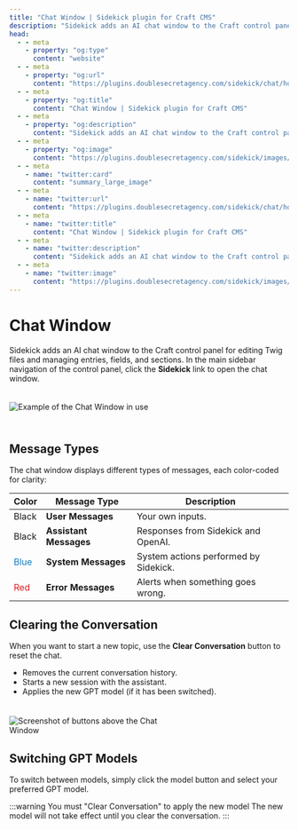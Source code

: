 ```yaml
---
title: "Chat Window | Sidekick plugin for Craft CMS"
description: "Sidekick adds an AI chat window to the Craft control panel for editing Twig files and managing entries, fields, and sections."
head:
  - - meta
    - property: "og:type"
      content: "website"
  - - meta
    - property: "og:url"
      content: "https://plugins.doublesecretagency.com/sidekick/chat/how-it-works"
  - - meta
    - property: "og:title"
      content: "Chat Window | Sidekick plugin for Craft CMS"
  - - meta
    - property: "og:description"
      content: "Sidekick adds an AI chat window to the Craft control panel for editing Twig files and managing entries, fields, and sections."
  - - meta
    - property: "og:image"
      content: "https://plugins.doublesecretagency.com/sidekick/images/chat-window/chat-window-example.png"
  - - meta
    - name: "twitter:card"
      content: "summary_large_image"
  - - meta
    - name: "twitter:url"
      content: "https://plugins.doublesecretagency.com/sidekick/chat/how-it-works"
  - - meta
    - name: "twitter:title"
      content: "Chat Window | Sidekick plugin for Craft CMS"
  - - meta
    - name: "twitter:description"
      content: "Sidekick adds an AI chat window to the Craft control panel for editing Twig files and managing entries, fields, and sections."
  - - meta
    - name: "twitter:image"
      content: "https://plugins.doublesecretagency.com/sidekick/images/chat-window/chat-window-example.png"
---
```


# Chat Window

Sidekick adds an AI chat window to the Craft control panel for editing Twig files and managing entries, fields, and sections. In the main sidebar navigation of the control panel, click the **Sidekick** link to open the chat window.

<img class="dropshadow" src="/images/chat-window/chat-window-example.png" alt="Example of the Chat Window in use" style="max-width:737px; margin:20px 0 26px;">

## Message Types

The chat window displays different types of messages, each color-coded for clarity:

| Color                                   | Message Type           | Description                           |
|-----------------------------------------|------------------------|---------------------------------------|
| Black                                   | **User Messages**      | Your own inputs.                      |
| Black                                   | **Assistant Messages** | Responses from Sidekick and OpenAI.   |
| <span style="color:#127fbf">Blue</span> | **System Messages**    | System actions performed by Sidekick. |
| <span style="color:#d81e23">Red</span>  | **Error Messages**     | Alerts when something goes wrong.     |

## Clearing the Conversation

When you want to start a new topic, use the **Clear Conversation** button to reset the chat.

- Removes the current conversation history.
- Starts a new session with the assistant.
- Applies the new GPT model (if it has been switched).

<img class="dropshadow" src="/images/chat-window/chat-window-buttons.png" alt="Screenshot of buttons above the Chat Window" style="max-width:314px; margin-top:22px;">

## Switching GPT Models

To switch between models, simply click the model button and select your preferred GPT model.

:::warning You must "Clear Conversation" to apply the new model
The new model will not take effect until you clear the conversation.
:::
